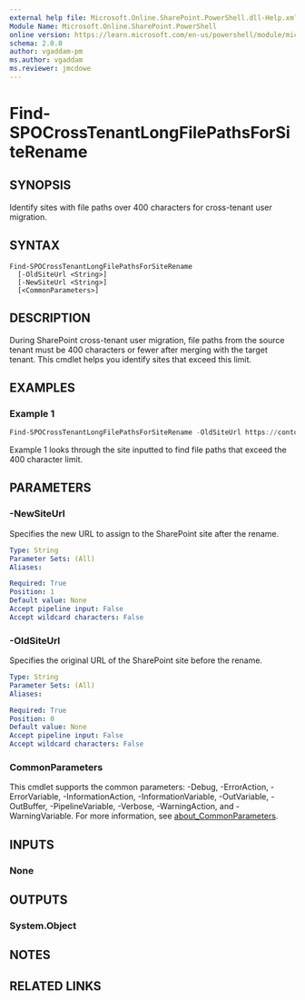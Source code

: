```yaml
---
external help file: Microsoft.Online.SharePoint.PowerShell.dll-Help.xml
Module Name: Microsoft.Online.SharePoint.PowerShell
online version: https://learn.microsoft.com/en-us/powershell/module/microsoft.online.sharepoint.powershell/find-spocrosstenantlongfilepathsforsiterename
schema: 2.0.0
author: vgaddam-pm
ms.author: vgaddam
ms.reviewer: jmcdowe
---
```


# Find-SPOCrossTenantLongFilePathsForSiteRename

## SYNOPSIS

Identify sites with file paths over 400 characters for cross-tenant user migration.

## SYNTAX

```
Find-SPOCrossTenantLongFilePathsForSiteRename
  [-OldSiteUrl <String>]
  [-NewSiteUrl <String>]
  [<CommonParameters>]
```

## DESCRIPTION
During SharePoint cross-tenant user migration, file paths from the source tenant must be 400 characters or fewer after merging with the target tenant. This cmdlet helps you identify sites that exceed this limit.

## EXAMPLES

### Example 1
```powershell
Find-SPOCrossTenantLongFilePathsForSiteRename -OldSiteUrl https://contoso.sharepoint.com/sites/site1 -NewSiteUrl https://fabrikam.sharepoint.com/sites/site1
```
Example 1 looks through the site inputted to find file paths that exceed the 400 character limit.

## PARAMETERS

### -NewSiteUrl
Specifies the new URL to assign to the SharePoint site after the rename.

```yaml
Type: String
Parameter Sets: (All)
Aliases:

Required: True
Position: 1
Default value: None
Accept pipeline input: False
Accept wildcard characters: False
```

### -OldSiteUrl
Specifies the original URL of the SharePoint site before the rename.  

```yaml
Type: String
Parameter Sets: (All)
Aliases:

Required: True
Position: 0
Default value: None
Accept pipeline input: False
Accept wildcard characters: False
```

### CommonParameters
This cmdlet supports the common parameters: -Debug, -ErrorAction, -ErrorVariable, -InformationAction, -InformationVariable, -OutVariable, -OutBuffer, -PipelineVariable, -Verbose, -WarningAction, and -WarningVariable. For more information, see [about_CommonParameters](http://go.microsoft.com/fwlink/?LinkID=113216).

## INPUTS

### None

## OUTPUTS

### System.Object
## NOTES

## RELATED LINKS
